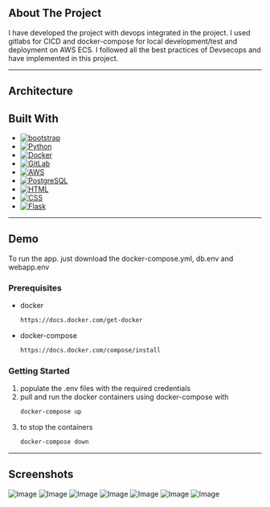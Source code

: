 ## About The Project
  I have developed the project with devops integrated in the project. I used gitlabs for CICD and docker-compose for local development/test and deployment on AWS ECS. I followed all the best practices of Devsecops and have implemented in this project.

----
## Architecture

## Built With

* [![bootstrap][bootstrap.com]][bootstrap-url]
* [![Python][Python-logo]][Python-url] 
* [![Docker][Docker-logo]][Docker-url] 
* [![GitLab][GitLab-logo]][GitLab-url] 
* [![AWS][AWS-logo]][AWS-url] 
* [![PostgreSQL][PostgreSQL-logo]][PostgreSQL-url] 
* [![HTML][HTML-logo]][HTML-url] 
* [![CSS][CSS-logo]][CSS-url] 
* [![Flask][Flask-logo]][Flask-url]

----

## Demo

To run the app. just download the docker-compose.yml, db.env and webapp.env

### Prerequisites

* docker
  ```sh
  https://docs.docker.com/get-docker
  ```
* docker-compose
  ```sh
  https://docs.docker.com/compose/install
  ```
  
### Getting Started

1. populate the .env files with the required credentials
2. pull and run the docker containers using docker-compose with
   ```sh
   docker-compose up
   ```
3. to stop the containers
   ```sh
   docker-compose down
   ```
----

## Screenshots

![Image](https://i.imgur.com/mw9bXqQ.png)
![Image](https://i.imgur.com/a0fi4Vl.png)
![Image](https://i.imgur.com/hICau9I.png)
![Image](https://i.imgur.com/d1C4omZ.png)
![Image](https://i.imgur.com/ffNOFXD.png)
![Image](https://i.imgur.com/ok0Qzmu.png)
![Image](https://i.imgur.com/eTpn7nP.png)





[Bootstrap.com]: https://img.shields.io/badge/Bootstrap-563D7C?style=for-the-badge&logo=bootstrap&logoColor=white
[Bootstrap-url]: https://getbootstrap.com
[Python-logo]: https://img.shields.io/badge/Python-3776AB?style=for-the-badge&logo=python&logoColor=white
[Python-url]: https://www.python.org/

[Docker-logo]: https://img.shields.io/badge/Docker-2496ED?style=for-the-badge&logo=docker&logoColor=white
[Docker-url]: https://www.docker.com/

[GitLab-logo]: https://img.shields.io/badge/GitLab-FCA121?style=for-the-badge&logo=gitlab&logoColor=white
[GitLab-url]: https://gitlab.com/

[AWS-logo]: https://img.shields.io/badge/AWS-232F3E?style=for-the-badge&logo=amazon-aws&logoColor=white
[AWS-url]: https://aws.amazon.com/

[PostgreSQL-logo]: https://img.shields.io/badge/PostgreSQL-336791?style=for-the-badge&logo=postgresql&logoColor=white
[PostgreSQL-url]: https://www.postgresql.org/

[HTML-logo]: https://img.shields.io/badge/HTML-E34F26?style=for-the-badge&logo=html5&logoColor=white
[HTML-url]: https://developer.mozilla.org/en-US/docs/Web/HTML

[CSS-logo]: https://img.shields.io/badge/CSS-1572B6?style=for-the-badge&logo=css3&logoColor=white
[CSS-url]: https://developer.mozilla.org/en-US/docs/Web/CSS

[Flask-logo]: https://img.shields.io/badge/Flask-000000?style=for-the-badge&logo=flask&logoColor=white
[Flask-url]: https://flask.pocoo.org/

